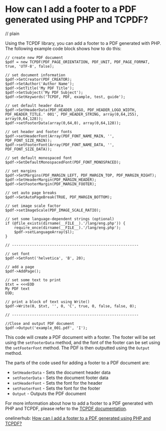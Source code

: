 # How can I add a footer to a PDF generated using PHP and TCPDF?
// plain

Using the TCPDF library, you can add a footer to a PDF generated with PHP. The following example code block shows how to do this:

```
// create new PDF document
$pdf = new TCPDF(PDF_PAGE_ORIENTATION, PDF_UNIT, PDF_PAGE_FORMAT, true, 'UTF-8', false);

// set document information
$pdf->SetCreator(PDF_CREATOR);
$pdf->SetAuthor('Author Name');
$pdf->SetTitle('My PDF Title');
$pdf->SetSubject('My PDF Subject');
$pdf->SetKeywords('TCPDF, PDF, example, test, guide');

// set default header data
$pdf->SetHeaderData(PDF_HEADER_LOGO, PDF_HEADER_LOGO_WIDTH, PDF_HEADER_TITLE.' 001', PDF_HEADER_STRING, array(0,64,255), array(0,64,128));
$pdf->setFooterData(array(0,64,0), array(0,64,128));

// set header and footer fonts
$pdf->setHeaderFont(Array(PDF_FONT_NAME_MAIN, '', PDF_FONT_SIZE_MAIN));
$pdf->setFooterFont(Array(PDF_FONT_NAME_DATA, '', PDF_FONT_SIZE_DATA));

// set default monospaced font
$pdf->SetDefaultMonospacedFont(PDF_FONT_MONOSPACED);

// set margins
$pdf->SetMargins(PDF_MARGIN_LEFT, PDF_MARGIN_TOP, PDF_MARGIN_RIGHT);
$pdf->SetHeaderMargin(PDF_MARGIN_HEADER);
$pdf->SetFooterMargin(PDF_MARGIN_FOOTER);

// set auto page breaks
$pdf->SetAutoPageBreak(TRUE, PDF_MARGIN_BOTTOM);

// set image scale factor
$pdf->setImageScale(PDF_IMAGE_SCALE_RATIO);

// set some language-dependent strings (optional)
if (@file_exists(dirname(__FILE__).'/lang/eng.php')) {
	require_once(dirname(__FILE__).'/lang/eng.php');
	$pdf->setLanguageArray($l);
}

// ---------------------------------------------------------

// set font
$pdf->SetFont('helvetica', 'B', 20);

// add a page
$pdf->AddPage();

// set some text to print
$txt = <<<EOD
My PDF text
EOD;

// print a block of text using Write()
$pdf->Write(0, $txt, '', 0, 'C', true, 0, false, false, 0);

// ---------------------------------------------------------

//Close and output PDF document
$pdf->Output('example_001.pdf', 'I');
```

This code will create a PDF document with a footer. The footer will be set using the `setFooterData` method, and the font of the footer can be set using the `setFooterFont` method. The PDF is then outputted using the `Output` method.

The parts of the code used for adding a footer to a PDF document are:

- `SetHeaderData` - Sets the document header data
- `setFooterData` - Sets the document footer data
- `setHeaderFont` - Sets the font for the header
- `setFooterFont` - Sets the font for the footer
- `Output` - Outputs the PDF document

For more information about how to add a footer to a PDF generated with PHP and TCPDF, please refer to the [TCPDF documentation](https://tcpdf.org/examples/example_001/).

onelinerhub: [How can I add a footer to a PDF generated using PHP and TCPDF?](https://onelinerhub.com/php-tcpdf/how-can-i-add-a-footer-to-a-pdf-generated-using-php-and-tcpdf)